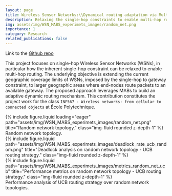 ```yaml
---
layout: page
title: Wireless Sensor Networks:\\Dynamical routing adaptation via Multi-Armed Bandits (MABs)
description: Relaxing the single-hop constraints to enable multi-hop routing 
img: assets/img/WSN_MABS_experimets_images/random_net.png
importance: 1
category: Research
related_publications: false
---
```


Link to the [Github repo](https://github.com/emanuelemengoli/MABs-Dynamic-Routing-WSNs)

This project focuses on single-hop Wireless Sensor Networks (WSNs), in particular how the inherent single-hop constraint can be relaxed to enable multi-hop routing. The underlying objective is extending the current geographic coverage limits of WSNs, imposed by the single-hop to gateway constraint, to larger geographic areas where end-nodes route packets to an available gateway. The proposed approach leverages MABs to build an adaptive dynamic routing mechanism. This contribution constitutes the project work for the class `INF567 - Wireless networks: from cellular to connected objects` at École Polytechnique. 

<div class="row">
    <div class="col-sm mt-3 mt-md-0">
        {% include figure.liquid loading="eager" path="assets/img/WSN_MABS_experimets_images/random_net.png" title="Random network topology." class="img-fluid rounded z-depth-1" %}
    </div>
</div>
<div class="caption">
    Random network topology.
</div>

<div class="row justify-content-sm-center">
    <div class="col-sm-8 mt-3 mt-md-0">
        {% include figure.liquid path="assets/img/WSN_MABS_experimets_images/deadlock_rate_ucb_random.png" title="Deadlock analysis on random network topology - UCB routing strategy." class="img-fluid rounded z-depth-1" %}
    </div>
    <div class="col-sm-4 mt-3 mt-md-0">
        {% include figure.liquid path="assets/img/WSN_MABS_experimets_images/metrics_random_net_ucb" title="Performance metrics on random network topology - UCB routing strategy." class="img-fluid rounded z-depth-1" %}
    </div>
</div>
<div class="caption">
    Performance analysis of UCB routing strategy over random network topologies.
</div>


